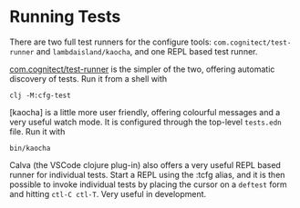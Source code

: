 # Running Tests

There are two full test runners for the configure tools: `com.cognitect/test-runner` and  `lambdaisland/kaocha`, and one REPL based test runner. 

[com.cognitect/test-runner](https://github.com/cognitect-labs/test-runner) is the simpler of the two, 
offering automatic discovery of tests. Run it from a shell with 
```
clj -M:cfg-test
```

[kaocha] is a little more user friendly, offering colourful messages and a very useful watch mode. It is configured through the top-level `tests.edn` file. Run it with
```
bin/kaocha
```

Calva (the VSCode clojure plug-in) also offers a very useful REPL based runner for individual tests. Start a REPL using the :tcfg alias, and it is then possible to invoke individual tests by placing the cursor on a `deftest` form and hitting `ctl-C ctl-T`. Very useful in development.  